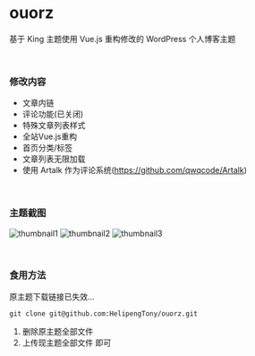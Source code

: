 # ouorz
基于 King 主题使用 Vue.js 重构修改的 WordPress 个人博客主题

<br/>

### 修改内容
+ 文章内链
+ 评论功能(已关闭)
+ 特殊文章列表样式
+ 全站Vue.js重构
+ 首页分类/标签
+ 文章列表无限加载
+ 使用 Artalk 作为评论系统(https://github.com/qwqcode/Artalk)

<br/>

### 主题截图  
![thumbnail1](https://i.loli.net/2019/02/10/5c600b6696409.png)
![thumbnail2](https://i.loli.net/2019/02/10/5c600b66aa559.png)
![thumbnail3](https://i.loli.net/2019/02/10/5c600b66b6c43.png)

<br/>

### 食用方法
原主题下载链接已失效...
```
git clone git@github.com:HelipengTony/ouorz.git
```
1. 删除原主题全部文件
2. 上传现主题全部文件
即可
